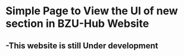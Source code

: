 # Simple Page to View the UI of new section in BZU-Hub Website 
## -This website is still Under development
